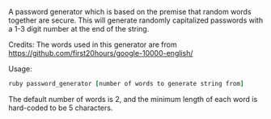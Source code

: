 A password generator which is based on the premise that random words together
are secure. This will generate randomly capitalized passwords with a 1-3 digit
number at the end of the string.

Credits:
The words used in this generator are from
https://github.com/first20hours/google-10000-english/

Usage:

```ruby
ruby password_generator [number of words to generate string from]
```

The default number of words is 2, and the minimum length of each word is
hard-coded to be 5 characters.
